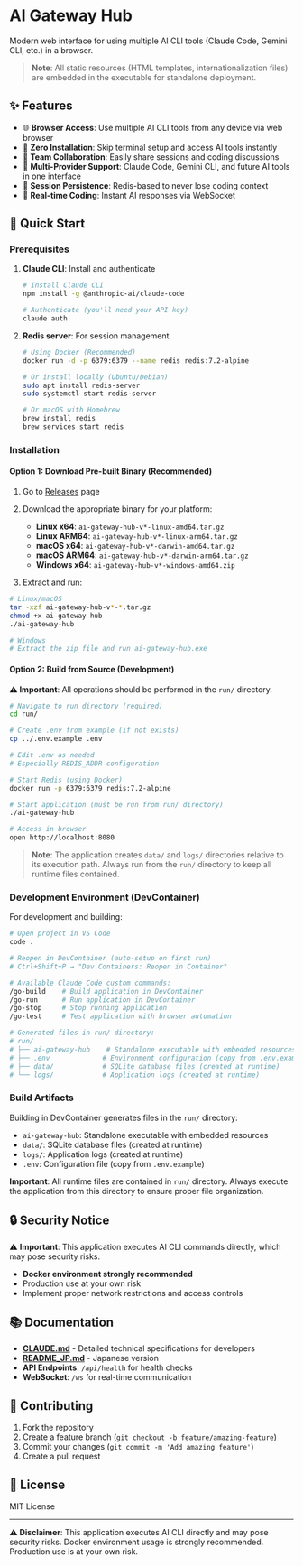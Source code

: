 # AI Gateway Hub

Modern web interface for using multiple AI CLI tools (Claude Code, Gemini CLI, etc.) in a browser.

> **Note**: All static resources (HTML templates, internationalization files) are embedded in the executable for standalone deployment.

## ✨ Features

- 🌐 **Browser Access**: Use multiple AI CLI tools from any device via web browser
- 🚀 **Zero Installation**: Skip terminal setup and access AI tools instantly
- 👥 **Team Collaboration**: Easily share sessions and coding discussions
- 🔧 **Multi-Provider Support**: Claude Code, Gemini CLI, and future AI tools in one interface
- 🔄 **Session Persistence**: Redis-based to never lose coding context
- 💬 **Real-time Coding**: Instant AI responses via WebSocket

## 🚀 Quick Start

### Prerequisites

1. **Claude CLI**: Install and authenticate
   ```bash
   # Install Claude CLI
   npm install -g @anthropic-ai/claude-code
   
   # Authenticate (you'll need your API key)
   claude auth
   ```

2. **Redis server**: For session management
   ```bash
   # Using Docker (Recommended)
   docker run -d -p 6379:6379 --name redis redis:7.2-alpine
   
   # Or install locally (Ubuntu/Debian)
   sudo apt install redis-server
   sudo systemctl start redis-server
   
   # Or macOS with Homebrew
   brew install redis
   brew services start redis
   ```

### Installation

#### Option 1: Download Pre-built Binary (Recommended)

1. Go to [Releases](https://github.com/tier940/aigwhub/releases) page
2. Download the appropriate binary for your platform:
   - **Linux x64**: `ai-gateway-hub-v*-linux-amd64.tar.gz`
   - **Linux ARM64**: `ai-gateway-hub-v*-linux-arm64.tar.gz`
   - **macOS x64**: `ai-gateway-hub-v*-darwin-amd64.tar.gz`
   - **macOS ARM64**: `ai-gateway-hub-v*-darwin-arm64.tar.gz`
   - **Windows x64**: `ai-gateway-hub-v*-windows-amd64.zip`

3. Extract and run:
```bash
# Linux/macOS
tar -xzf ai-gateway-hub-v*-*.tar.gz
chmod +x ai-gateway-hub
./ai-gateway-hub

# Windows
# Extract the zip file and run ai-gateway-hub.exe
```

#### Option 2: Build from Source (Development)

**⚠️ Important**: All operations should be performed in the `run/` directory.

```bash
# Navigate to run directory (required)
cd run/

# Create .env from example (if not exists)
cp ../.env.example .env

# Edit .env as needed
# Especially REDIS_ADDR configuration

# Start Redis (using Docker)
docker run -p 6379:6379 redis:7.2-alpine

# Start application (must be run from run/ directory)
./ai-gateway-hub

# Access in browser
open http://localhost:8080
```

> **Note**: The application creates `data/` and `logs/` directories relative to its execution path. Always run from the `run/` directory to keep all runtime files contained.

### Development Environment (DevContainer)

For development and building:

```bash
# Open project in VS Code
code .

# Reopen in DevContainer (auto-setup on first run)
# Ctrl+Shift+P → "Dev Containers: Reopen in Container"

# Available Claude Code custom commands:
/go-build    # Build application in DevContainer
/go-run      # Run application in DevContainer
/go-stop     # Stop running application
/go-test     # Test application with browser automation

# Generated files in run/ directory:
# run/
# ├── ai-gateway-hub    # Standalone executable with embedded resources
# ├── .env             # Environment configuration (copy from .env.example)
# ├── data/            # SQLite database files (created at runtime)
# └── logs/            # Application logs (created at runtime)
```

### Build Artifacts

Building in DevContainer generates files in the `run/` directory:

- `ai-gateway-hub`: Standalone executable with embedded resources
- `data/`: SQLite database files (created at runtime)
- `logs/`: Application logs (created at runtime)
- `.env`: Configuration file (copy from `.env.example`)

**Important**: All runtime files are contained in `run/` directory. Always execute the application from this directory to ensure proper file organization.

## 🔒 Security Notice

⚠️ **Important**: This application executes AI CLI commands directly, which may pose security risks.

- **Docker environment strongly recommended**
- Production use at your own risk
- Implement proper network restrictions and access controls

## 📚 Documentation

- **[CLAUDE.md](./CLAUDE.md)** - Detailed technical specifications for developers  
- **[README_JP.md](./README_JP.md)** - Japanese version
- **API Endpoints**: `/api/health` for health checks
- **WebSocket**: `/ws` for real-time communication

## 🤝 Contributing

1. Fork the repository
2. Create a feature branch (`git checkout -b feature/amazing-feature`)
3. Commit your changes (`git commit -m 'Add amazing feature'`)
4. Create a pull request

## 📄 License

MIT License

---

**⚠️ Disclaimer**: This application executes AI CLI directly and may pose security risks. Docker environment usage is strongly recommended. Production use is at your own risk.
